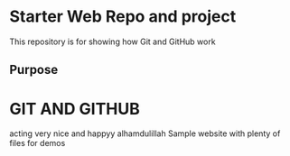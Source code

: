 # Starter Web Repo and project

This repository is for showing how Git and GitHub work

## Purpose
# GIT AND GITHUB 
acting very nice and happyy alhamdulillah
Sample website with plenty of files for demos
